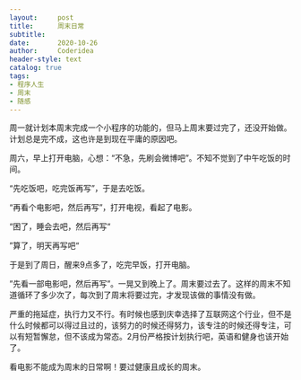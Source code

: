 ```yaml
---
layout:     post
title:      周末日常
subtitle:   
date:       2020-10-26
author:     Coderidea
header-style: text
catalog: true
tags:
- 程序人生
- 周末
- 随感
--- 
```

<p>周一就计划本周末完成一个小程序的功能的，但马上周末要过完了，还没开始做。计划总是完不成，这也许是到现在平庸的原因吧。</p>

<p>周六，早上打开电脑，心想：“不急，先刷会微博吧”。不知不觉到了中午吃饭的时间。</p>

<p>“先吃饭吧，吃完饭再写”，于是去吃饭。</p>

<p>“再看个电影吧，然后再写”，打开电视，看起了电影。</p>

<p>“困了，睡会去吧，然后再写“</p>

<p>”算了，明天再写吧“</p>

<p>于是到了周日，醒来9点多了，吃完早饭，打开电脑。</p>

<p>”先看一部电影吧，然后再写”。一晃又到晚上了。周末要过去了。这样的周末不知道循环了多少次了，每次到了周末将要过完，才发现该做的事情没有做。</p>

<p>严重的拖延症，执行力又不行。有时候也感到庆幸选择了互联网这个行业，但不是什么时候都可以得过且过的，该努力的时候还得努力，该专注的时候还得专注，可以有短暂懈怠，但不该成为常态。2月份严格按计划执行吧，英语和健身也该开始了。</p>

<p>看电影不能成为周末的日常啊！要过健康且成长的周末。</p>
